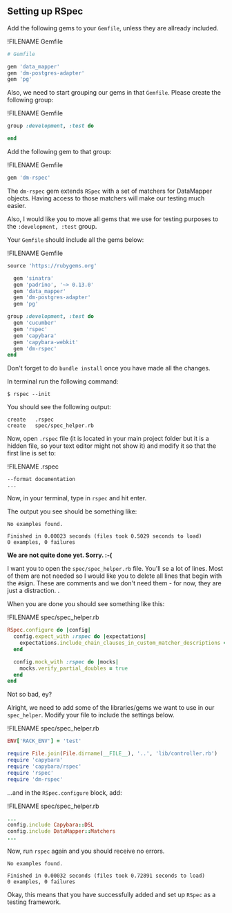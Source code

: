 ## Setting up RSpec

Add the following gems to your `Gemfile`, unless they are allready included. 

!FILENAME Gemfile
```ruby
# Gemfile

gem 'data_mapper'
gem 'dm-postgres-adapter'
gem 'pg'
```

Also, we need to start grouping our gems in that `Gemfile`. Please create the following group:

!FILENAME Gemfile
```ruby
group :development, :test do

end
```

Add the following gem to that group:

!FILENAME Gemfile
```ruby
gem 'dm-rspec'
```

The `dm-rspec` gem extends `RSpec` with a set of matchers for DataMapper objects. Having access to those matchers will make our testing much easier.

Also, I would like you to move all gems that we use for testing purposes to the `:development, :test` group.

Your `Gemfile` should include all the gems below:

!FILENAME Gemfile
```ruby
source 'https://rubygems.org'

  gem 'sinatra'
  gem 'padrino', '~> 0.13.0'
  gem 'data_mapper'
  gem 'dm-postgres-adapter'
  gem 'pg'

group :development, :test do
  gem 'cucumber'
  gem 'rspec'
  gem 'capybara'
  gem 'capybara-webkit'
  gem 'dm-rspec'
end
```

Don't forget to do `bundle install` once you have made all the changes.

In terminal run the following command:

```shell
$ rspec --init
```

You should see the following output:

```shell
create   .rspec
create   spec/spec_helper.rb
```

Now, open `.rspec` file (it is located in your main project folder but it is a hidden file, so your text editor might not show it) and modify it so that the first line is set to:

!FILENAME .rspec
```
--format documentation
...
```

Now, in your terminal, type in `rspec` and hit enter.

The output you see should be something like:

```shell
No examples found.

Finished in 0.00023 seconds (files took 0.5029 seconds to load)
0 examples, 0 failures
```

**We are not quite done yet. Sorry. :-(**

I want you to open the `spec/spec_helper.rb` file. You'll se a lot of lines. Most of them are not needed so I would like you to delete all lines that begin with the `#`sign.
These are comments and we don't need them - for now, they are just a distraction. .

When you are done you should see something like this:

!FILENAME spec/spec_helper.rb
```ruby
RSpec.configure do |config|
  config.expect_with :rspec do |expectations|
    expectations.include_chain_clauses_in_custom_matcher_descriptions = true
  end

  config.mock_with :rspec do |mocks|
    mocks.verify_partial_doubles = true
  end
end
```

Not so bad, ey?

Alright, we need to add some of the libraries/gems we want to use in our `spec_helper`. Modify your file to include the settings below.

!FILENAME spec/spec_helper.rb
```ruby
ENV['RACK_ENV'] = 'test'

require File.join(File.dirname(__FILE__), '..', 'lib/controller.rb')
require 'capybara'
require 'capybara/rspec'
require 'rspec'
require 'dm-rspec'

```

...and in the `RSpec.configure` block, add:

!FILENAME spec/spec_helper.rb
```ruby
...
config.include Capybara::DSL
config.include DataMapper::Matchers
...
```

Now, run `rspec` again and you should receive no errors.

```shell
No examples found.

Finished in 0.00032 seconds (files took 0.72891 seconds to load)
0 examples, 0 failures
```

Okay, this means that you have successfully added and set up `RSpec` as a testing framework.


